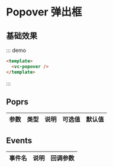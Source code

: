 
# Popover 弹出框

## 基础效果

::: demo 
```html
<template>
  <vc-popover />
</template>
```
:::


## Poprs

| 参数 | 类型 | 说明 | 可选值 | 默认值 |
|---|---|---|---|---|


## Events

| 事件名 | 说明 | 回调参数 |
| --- | --- | --- |
